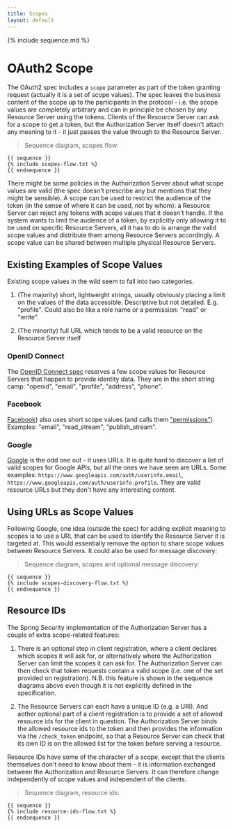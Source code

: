 ```yaml
---
title: Scopes
layout: default
---
```


{% include sequence.md %}

# OAuth2 Scope

The OAuth2 spec includes a `scope` parameter as part of the token granting request (actually it is a set of scope values).  The spec leaves the business content of the scope up to the participants in the protocol - i.e. the scope values are completely arbitrary and can in principle be chosen by any Resource Server using the tokens.  Clients of the Resource Server can ask for a scope to get a token, but the Authorization Server itself doesn't attach any meaning to it - it just passes the value through to the Resource Server.

> Sequence diagram, scopes flow:

    {{ sequence }}
    {% include scopes-flow.txt %}
    {{ endsequence }}

There might be some policies in the Authorization Server about what scope values are valid (the spec doesn't prescribe any but mentions that they might be sensible).  A scope can be used to restrict the audience of the token (in the sense of where it can be used, not by whom): a Resource Server can reject any tokens with scope values that it doesn't handle.  If the system wants to limit the audience of a token, by explicitly only allowing it to be used on specific Resource Servers, all it has to do is arrange the valid scope values and distribute them among Resource Servers accordingly.  A scope value can be shared between multiple physical Resource Servers.

## Existing Examples of Scope Values

Existing scope values in the wild seem to fall into two categories.

1. (The majority) short, lightweight strings, usually obviously placing a limit on the values of the data accessible.  Descriptive but not detailed.  E.g. "profile".  Could also be like a role name or a permission: "read" or "write".

2. (The minority) full URL which tends to be a valid resource on the Resource Server itself

### OpenID Connect

The [OpenID Connect spec](http://openid.net/specs/openid-connect-messages-1_0.html) reserves a few scope values for Resource Servers that happen to provide identity data.  They are in the short string camp: "openid", "email", "profile", "address", "phone".

### Facebook

[Facebook](http://developers.facebook.com/docs/authentication/)) also uses short scope values (and calls them ["permissions"](http://developers.facebook.com/docs/reference/api/permissions/)).  Examples: "email", "read\_stream", "publish\_stream".

### Google

[Google](http://code.google.com/apis/accounts/docs/OAuth2.html) is the odd one out - it uses URLs.  It is quite hard to discover a list of valid scopes for Google APIs, but all the ones we have seen are URLs. Some examples: `https://www.googleapis.com/auth/userinfo.email`, `https://www.googleapis.com/auth/userinfo.profile`.  They are valid resource URLs but they don't have any interesting content.

## Using URLs as Scope Values

Following Google, one idea (outside the spec) for adding explicit meaning to scopes is to use a URL that can be used to identify the Resource Server it is targeted at.  This would essentially remove the option to share scope values between Resource Servers.  It could also be used for message discovery:

> Sequence diagram, scopes and optional message discovery:

    {{ sequence }}
    {% include scopes-discovery-flow.txt %}
    {{ endsequence }}

## Resource IDs

The Spring Security implementation of the Authorization Server has a couple of extra scope-related features:

1. There is an optional step in client registration, where a client declares which scopes it will ask for, or alternatively where the Authorization Server can limit the scopes it can ask for. The Authorization Server can then check that token requests contain a valid scope (i.e. one of the set provided on registration).  N.B. this feature is shown in the sequence diagrams above even though it is not explicitly defined in the specification.

2. The Resource Servers can each have a unique ID (e.g. a URI). And aother optional part of a client registration is to provide a set of allowed resource ids for the client in question.  The Authorization Server binds the allowed resource ids to the token and then provides the information via the `/check_token` endpoint, so that a Resource Server can check that its own ID is on the allowed list for the token before serving a resource.

Resource IDs have some of the character of a scope, except that the clients themselves don't need to know about them - it is information exchanged between the Authorization and Resource Servers.  It can therefore change independently of scope values and independent of the clients.

> Sequence diagram, resource ids:

    {{ sequence }}
    {% include resource-ids-flow.txt %}
    {{ endsequence }}
